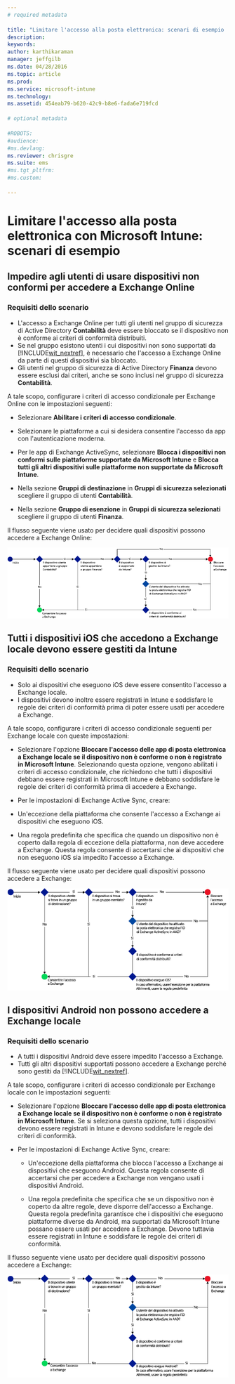 ```yaml
---
# required metadata

title: "Limitare l'accesso alla posta elettronica: scenari di esempio | Microsoft Intune"
description:
keywords:
author: karthikaraman
manager: jeffgilb
ms.date: 04/28/2016
ms.topic: article
ms.prod:
ms.service: microsoft-intune
ms.technology:
ms.assetid: 454eab79-b620-42c9-b8e6-fada6e719fcd

# optional metadata

#ROBOTS:
#audience:
#ms.devlang:
ms.reviewer: chrisgre
ms.suite: ems
#ms.tgt_pltfrm:
#ms.custom:

---
```


# Limitare l'accesso alla posta elettronica con Microsoft Intune: scenari di esempio

## Impedire agli utenti di usare dispositivi non conformi per accedere a Exchange Online
### Requisiti dello scenario
- L'accesso a Exchange Online per tutti gli utenti nel gruppo di sicurezza di Active Directory **Contabilità** deve essere bloccato se il dispositivo non è conforme ai criteri di conformità distribuiti.
- Se nel gruppo esistono utenti i cui dispositivi non sono supportati da [!INCLUDE[wit_nextref](../includes/wit_nextref_md.md)], è necessario che l'accesso a Exchange Online da parte di questi dispositivi sia bloccato.
- Gli utenti nel gruppo di sicurezza di Active Directory **Finanza** devono essere esclusi dai criteri, anche se sono inclusi nel gruppo di sicurezza **Contabilità**.

A tale scopo, configurare i criteri di accesso condizionale per Exchange Online con le impostazioni seguenti:

-   Selezionare **Abilitare i criteri di accesso condizionale**.

- Selezionare le piattaforme a cui si desidera consentire l'accesso da app con l'autenticazione moderna.
- Per le app di Exchange ActiveSync, selezionare **Blocca i dispositivi non conformi sulle piattaforme supportate da Microsoft Intune** e **Blocca tutti gli altri dispositivi sulle piattaforme non supportate da Microsoft Intune**.
-   Nella sezione **Gruppi di destinazione** in **Gruppi di sicurezza selezionati** scegliere il gruppo di utenti **Contabilità**.

-   Nella sezione **Gruppo di esenzione** in **Gruppi di sicurezza selezionati** scegliere il gruppo di utenti **Finanza**.


Il flusso seguente viene usato per decidere quali dispositivi possono accedere a Exchange Online:

![Flusso di accesso dei dispositivi](./media/ConditionalAccess8-5.png)

## Tutti i dispositivi iOS che accedono a Exchange locale devono essere gestiti da Intune
### Requisiti dello scenario
- Solo ai dispositivi che eseguono iOS deve essere consentito l'accesso a Exchange locale.
- I dispositivi devono inoltre essere registrati in Intune e soddisfare le regole dei criteri di conformità prima di poter essere usati per accedere a Exchange.

A tale scopo, configurare i criteri di accesso condizionale seguenti per Exchange locale con queste impostazioni:

-   Selezionare l'opzione **Bloccare l'accesso delle app di posta elettronica a Exchange locale se il dispositivo non è conforme o non è registrato in Microsoft Intune**. Selezionando questa opzione, vengono abilitati i criteri di accesso condizionale, che richiedono che tutti i dispositivi debbano essere registrati in Microsoft Intune e debbano soddisfare le regole dei criteri di conformità prima di accedere a Exchange.

-   Per le impostazioni di Exchange Active Sync, creare:

  -   Un'eccezione della piattaforma che consente l'accesso a Exchange ai dispositivi che eseguono iOS.   

  -   Una regola predefinita che specifica che quando un dispositivo non è coperto dalla regola di eccezione della piattaforma, non deve accedere a Exchange. Questa regola consente di accertarsi che ai dispositivi che non eseguono iOS sia impedito l'accesso a Exchange.

Il flusso seguente viene usato per decidere quali dispositivi possono accedere a Exchange:

![Flusso di accesso dei dispositivi](./media/ConditionalAccess8-3.png)

## I dispositivi Android non possono accedere a Exchange locale
### Requisiti dello scenario
- A tutti i dispositivi Android deve essere impedito l'accesso a Exchange.
- Tutti gli altri dispositivi supportati possono accedere a Exchange perché sono gestiti da [!INCLUDE[wit_nextref](../includes/wit_nextref_md.md)].

A tale scopo, configurare i criteri di accesso condizionale per Exchange locale con le impostazioni seguenti:

-   Selezionare l'opzione **Bloccare l'accesso delle app di posta elettronica a Exchange locale se il dispositivo non è conforme o non è registrato in Microsoft Intune**. Se si seleziona questa opzione, tutti i dispositivi devono essere registrati in Intune e devono soddisfare le regole dei criteri di conformità.

- Per le impostazioni di Exchange Active Sync, creare:
  -   Un'eccezione della piattaforma che blocca l'accesso a Exchange ai dispositivi che eseguono Android. Questa regola consente di accertarsi che per accedere a Exchange non vengano usati i dispositivi Android.

  -   Una regola predefinita che specifica che se un dispositivo non è coperto da altre regole, deve disporre dell'accesso a Exchange. Questa regola predefinita garantisce che i dispositivi che eseguono piattaforme diverse da Android, ma supportati da Microsoft Intune possano essere usati per accedere a Exchange. Devono tuttavia essere registrati in Intune e soddisfare le regole dei criteri di conformità.

Il flusso seguente viene usato per decidere quali dispositivi possono accedere a Exchange:

![Flusso di accesso dei dispositivi](./media/ConditionalAccess8-4.png)


<!--HONumber=Jun16_HO2-->


